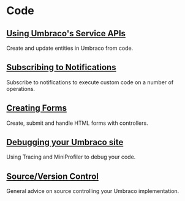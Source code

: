 # Code

## [Using Umbraco's Service APIs](umbraco-services.md)

Create and update entities in Umbraco from code.

## [Subscribing to Notifications](subscribing-to-notifications.md)

Subscribe to notifications to execute custom code on a number of operations.

## [Creating Forms](creating-forms.md)

Create, submit and handle HTML forms with controllers.

## [Debugging your Umbraco site](debugging/README.md)

Using Tracing and MiniProfiler to debug your code.

## [Source/Version Control](source-control.md)

General advice on source controlling your Umbraco implementation.
